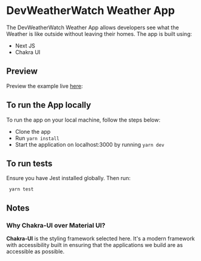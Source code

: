 # DevWeatherWatch Weather App

The DevWeatherWatch Weather App allows developers see what the Weather is like outside without leaving their homes. The app is built using:

- Next JS
- Chakra UI 

## Preview

Preview the example live [here](http://stackblitz.com/):

## To run the App locally

To run the app on your local machine, follow the steps below:

- Clone the app
- Run `yarn install`
- Start the application on localhost:3000 by running `yarn dev`

## To run tests
Ensure you have Jest installed globally. Then run:

``` yarn test```

## Notes

### Why Chakra-UI over Material UI?

**Chakra-UI** is the styling framework selected here. It's a modern framework with accessibility built in ensuring that the applications we build are as accessible as possible.
